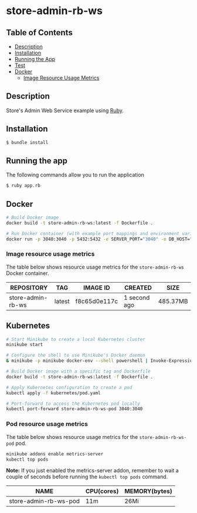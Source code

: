 # store-admin-rb-ws

## Table of Contents
- [Description](#description)
- [Installation](#installation)
- [Running the App](#running-the-app)
- [Test](#test)
- [Docker](#docker)
  - [Image Resource Usage Metrics](#image-resource-usage-metrics)

## Description

Store's Admin Web Service example using [Ruby](https://www.ruby-lang.org/es/).

## Installation

```bash
$ bundle install
```

## Running the app
The following commands allow you to run the application

```bash
$ ruby app.rb
```

## Docker

```bash
# Build Docker image
docker build -t store-admin-rb-ws:latest -f Dockerfile .

# Run Docker container (with example port mappings and environment variables)
docker run -p 3040:3040 -p 5432:5432 -e SERVER_PORT="3040" -e DB_HOST="host.docker.internal" -e DB_PORT="5432" -e DB_USERNAME="postgres" -e DB_PASSWORD="1234" -e DB_NAME="sale-management-system" -e DB_POOL_SIZE="5" -e DB_TIMEOUT="5" -e STORE_ENGINE_ORCHESTRATOR_PROTOCOL="http" -e  STORE_ENGINE_ORCHESTRATOR_IP="localhost" -e STORE_ENGINE_ORCHESTRATOR_PORT="2500" store-admin-rb-ws
```

### Image resource usage metrics

The table below shows resource usage metrics for the `store-admin-rb-ws` Docker container.

| REPOSITORY           | TAG    | IMAGE ID      | CREATED       | SIZE     |
|----------------------|--------|---------------|---------------|----------|
| store-admin-rb-ws    | latest | f8c65d0e117c  | 1 second ago  | 485.37MB |

## Kubernetes

```bash
# Start Minikube to create a local Kubernetes cluster
minikube start

# Configure the shell to use Minikube's Docker daemon
& minikube -p minikube docker-env --shell powershell | Invoke-Expression

# Build Docker image with a specific tag and Dockerfile
docker build -t store-admin-rb-ws:latest -f Dockerfile .

# Apply Kubernetes configuration to create a pod
kubectl apply -f kubernetes/pod.yaml

# Port-forward to access the Kubernetes pod locally
kubectl port-forward store-admin-rb-ws-pod 3040:3040
```

### Pod resource usage metrics

The table below shows resource usage metrics for the `store-admin-rb-ws-pod` pod.

```bash
minikube addons enable metrics-server
kubectl top pods
```

**Note:** If you just enabled the metrics-server addon, remember to wait a couple of seconds before running the `kubectl top pods` command.


| NAME                   | CPU(cores) | MEMORY(bytes) |
|------------------------|------------|---------------|
| store-admin-rb-ws-pod  | 11m        | 26Mi          |
